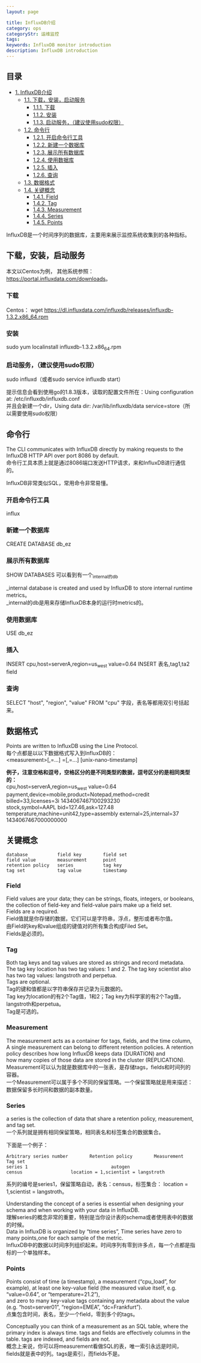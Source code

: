 ```yaml
---
layout: page

title: InfluxDB介绍
category: ops
categoryStr: 运维监控
tags: 
keywords: InfluxDB monitor introduction
description: InfluxDB introduction
---
```


<div id="table-of-contents">
<h2>目录</h2>
<div id="text-table-of-contents">
<ul>
<li><a href="#sec-1">1. InfluxDB介绍</a>
<ul>
<li><a href="#sec-1-1">1.1. 下载，安装，启动服务</a>
<ul>
<li><a href="#sec-1-1-1">1.1.1. 下载</a></li>
<li><a href="#sec-1-1-2">1.1.2. 安装</a></li>
<li><a href="#sec-1-1-3">1.1.3. 启动服务，（建议使用sudo权限）</a></li>
</ul>
</li>
<li><a href="#sec-1-2">1.2. 命令行</a>
<ul>
<li><a href="#sec-1-2-1">1.2.1. 开启命令行工具</a></li>
<li><a href="#sec-1-2-2">1.2.2. 新建一个数据库</a></li>
<li><a href="#sec-1-2-3">1.2.3. 展示所有数据库</a></li>
<li><a href="#sec-1-2-4">1.2.4. 使用数据库</a></li>
<li><a href="#sec-1-2-5">1.2.5. 插入</a></li>
<li><a href="#sec-1-2-6">1.2.6. 查询</a></li>
</ul>
</li>
<li><a href="#sec-1-3">1.3. 数据格式</a></li>
<li><a href="#sec-1-4">1.4. 关键概念</a>
<ul>
<li><a href="#sec-1-4-1">1.4.1. Field</a></li>
<li><a href="#sec-1-4-2">1.4.2. Tag</a></li>
<li><a href="#sec-1-4-3">1.4.3. Measurement</a></li>
<li><a href="#sec-1-4-4">1.4.4. Series</a></li>
<li><a href="#sec-1-4-5">1.4.5. Points</a></li>
</ul>
</li>
</ul>
</li>
</ul>
</div>
</div>



InfluxDB是一个时间序列的数据库，主要用来展示监控系统收集到的各种指标。

## 下载，安装，启动服务<a id="sec-1-1" name="sec-1-1"></a>

本文以Centos为例，  其他系统参照：<https://portal.influxdata.com/downloads>。

### 下载<a id="sec-1-1-1" name="sec-1-1-1"></a>

Centos：
wget <https://dl.influxdata.com/influxdb/releases/influxdb-1.3.2.x86_64.rpm>

### 安装<a id="sec-1-1-2" name="sec-1-1-2"></a>

sudo yum localinstall influxdb-1.3.2.x86<sub>64</sub>.rpm

### 启动服务，（建议使用sudo权限）<a id="sec-1-1-3" name="sec-1-1-3"></a>

sudo influxd（或者sudo service influxdb start）

提示信息会看到使用go的1.8.3版本，读取的配置文件所在：Using configuration at: /etc/influxdb/influxdb.conf  
并且会新建一个dir，Using data dir: /var/lib/influxdb/data service=store（所以需要使用sudo权限）

## 命令行<a id="sec-1-2" name="sec-1-2"></a>

The CLI communicates with InfluxDB directly by making requests to the InfluxDB HTTP API over port 8086 by default.  
命令行工具本质上就是通过8086端口发送HTTP请求，来和InfluxDB进行通信的。

InfluxDB非常类似SQL，常用命令非常易懂。

### 开启命令行工具<a id="sec-1-2-1" name="sec-1-2-1"></a>

influx

### 新建一个数据库<a id="sec-1-2-2" name="sec-1-2-2"></a>

CREATE DATABASE db_ez

### 展示所有数据库<a id="sec-1-2-3" name="sec-1-2-3"></a>

SHOW DATABASES
可以看到有一个<sub>internal的db</sub>

_internal database is created and used by InfluxDB to store internal runtime metrics。  
_internal的db是用来存储InfluxDB本身的运行时metrics的。

### 使用数据库<a id="sec-1-2-4" name="sec-1-2-4"></a>

USE db_ez

### 插入<a id="sec-1-2-5" name="sec-1-2-5"></a>

INSERT cpu,host=serverA,region=us<sub>west</sub> value=0.64
INSERT 表名,tag1,ta2 field

### 查询<a id="sec-1-2-6" name="sec-1-2-6"></a>

SELECT "host", "region", "value" FROM "cpu"
字段，表名等都用双引号括起来。

## 数据格式<a id="sec-1-3" name="sec-1-3"></a>

Points are written to InfluxDB using the Line Protocol.  
每个点都是以以下数据格式写入到InfluxDB的：   
\<measurement>\[,<tag-key>=<tag-value>...] <field-key>=<field-value>\[,<field2-key>=<field2-value>...] \[unix-nano-timestamp]

**例子，注意空格和逗号，空格区分的是不同类型的数据，逗号区分的是相同类型的：**    
cpu,host=serverA,region=us<sub>west</sub> value=0.64  
payment,device=mobile,product=Notepad,method=credit billed=33,licenses=3i 1434067467100293230  
stock,symbol=AAPL bid=127.46,ask=127.48  
temperature,machine=unit42,type=assembly external=25,internal=37 1434067467000000000  

## 关键概念<a id="sec-1-4" name="sec-1-4"></a>
```
database           field key        field set  
field value        measurement      point  
retention policy   series           tag key  
tag set            tag value        timestamp  
```

### Field<a id="sec-1-4-1" name="sec-1-4-1"></a>

Field values are your data; they can be strings, floats, integers, or booleans,  
the collection of field-key and field-value pairs make up a field set.  
Fields are a required.  
Field值就是你存储的数据，它们可以是字符串，浮点，整形或者布尔值。  
由Field的key和value组成的键值对的所有集合构成Filed Set。  
Fields是必须的。  

### Tag<a id="sec-1-4-2" name="sec-1-4-2"></a>

Both tag keys and tag values are stored as strings and record metadata.  
The tag key location has two tag values: 1 and 2. The tag key scientist also has two tag values: langstroth and perpetua.  
Tags are optional.  
Tag的键和值都是以字符串保存并记录为元数据的。  
Tag key为location的有2个Tag值，1和2；Tag key为科学家的有2个Tag值，langstroth和perpetua。  
Tag是可选的。  

### Measurement<a id="sec-1-4-3" name="sec-1-4-3"></a>

The measurement acts as a container for tags, fields, and the time column,  
A single measurement can belong to different retention policies. A retention policy describes how long InfluxDB keeps data (DURATION) and  
how many copies of those data are stored in the cluster (REPLICATION).  
Measurement可以认为就是数据库中的一张表，是存储tags，fields和时间列的容器。  
一个Measurement可以属于多个不同的保留策略。一个保留策略就是用来描述：数据保留多长时间和数据的副本数量。  

### Series<a id="sec-1-4-4" name="sec-1-4-4"></a>

a series is the collection of data that share a retention policy, measurement, and tag set.  
一个系列就是拥有相同保留策略，相同表名和标签集合的数据集合。  

下面是一个例子： 
 ```
Arbitrary series number        Retention policy        Measurement        Tag set  
series 1                               autogen                    census                  location = 1,scientist = langstroth
```
系列的编号是series1，保留策略自动，表名：census，标签集合： location = 1,scientist = langstroth。  


Understanding the concept of a series is essential when designing your schema and when working with your data in InfluxDB.  
理解series的概念非常的重要，特别是当你设计表的schema或者使用表中的数据的时候。  
Data in InfluxDB is organized by “time series”, Time series have zero to many points,one for each  sample of the metric.  
InfluxDB中的数据以时间序列组织起来。时间序列有零到许多点，每一个点都是指标的一个单独样本。  

### Points<a id="sec-1-4-5" name="sec-1-4-5"></a>

Points consist of time (a timestamp), a measurement (“cpu_load”, for example), at least one key-value field (the measured value itself, e.g. “value=0.64”, or “temperature=21.2”),  
and zero to many key-value tags containing any metadata about the value (e.g. “host=server01”, “region=EMEA”, “dc=Frankfurt”).  
点集包含时间，表名，至少一个field，零到多个的tags。  

Conceptually you can think of a measurement as an SQL table, where the primary index is always time. tags and fields are effectively columns in the table. tags are indexed, and fields are not.  
概念上来说，你可以将measurement看做SQL的表，唯一索引永远是时间，fields就是表中的列。tags是索引，而fields不是。  
